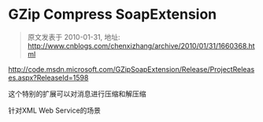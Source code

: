 # GZip Compress SoapExtension 
> 原文发表于 2010-01-31, 地址: http://www.cnblogs.com/chenxizhang/archive/2010/01/31/1660368.html 


<http://code.msdn.microsoft.com/GZipSoapExtension/Release/ProjectReleases.aspx?ReleaseId=1598>

 这个特别的扩展可以对消息进行压缩和解压缩

 针对XML Web Service的场景

